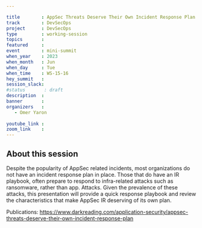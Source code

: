 ```yaml
---

title        : AppSec Threats Deserve Their Own Incident Response Plan
track        : DevSecOps
project      : DevSecOps
type         : working-session
topics       :
featured     :
event        : mini-summit
when_year    : 2023
when_month   : Jun
when_day     : Tue
when_time    : WS-15-16
hey_summit   : 
session_slack:
#status       : draft
description  :
banner       : 
organizers   :
   - Omer Yaron
  
youtube_link : 
zoom_link    : 
---
```



## About this session

Despite the popularity of AppSec related incidents, most organizations do not have an incident response plan in place. Those that do have an IR playbook, often prepare to respond to infra-related attacks such as ransomware, rather than app. Attacks. Given the prevalence of these attacks, this presentation will provide a quick response playbook and review the characteristics that make AppSec IR deserving of its own plan. 

Publications:
https://www.darkreading.com/application-security/appsec-threats-deserve-their-own-incident-response-plan
